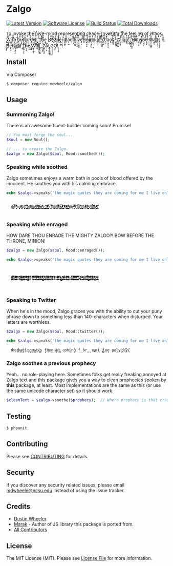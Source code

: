# Zalgo

[![Latest Version](https://img.shields.io/github/release/mdwheele/zalgo.svg?style=flat-square)](https://github.com/mdwheele/zalgo/releases)
[![Software License](https://img.shields.io/badge/license-MIT-brightgreen.svg?style=flat-square)](LICENSE.md)
[![Build Status](https://img.shields.io/travis/mdwheele/zalgo/master.svg?style=flat-square)](https://travis-ci.org/mdwheele/zalgo)
[![Total Downloads](https://img.shields.io/packagist/dt/mdwheele/zalgo.svg?style=flat-square)](https://packagist.org/packages/mdwheele/zalgo)

T̫̺̳o̬̜ ì̬͎̲̟nv̖̗̻̣̹̕o͖̗̠̜̤k͍͚̹͖̼e̦̗̪͍̪͍ ̬ͅt̕h̠͙̮͕͓e̱̜̗͙̭ ̥͔̫͙̪͍̣͝ḥi̼̦͈̼v҉̩̟͚̞͎e͈̟̻͙̦̤-m̷̘̝̱í͚̞̦̳n̝̲̯̙̮͞d̴̺̦͕̫ ̗̭̘͎͖r̞͎̜̜͖͎̫͢ep͇r̝̯̝͖͉͎̺e̴s̥e̵̖̳͉͍̩̗n̢͓̪͕̜̰̠̦t̺̞̰i͟n҉̮̦̖̟g̮͍̱̻͍̜̳ ̳c̖̮̙̣̰̠̩h̷̗͍̖͙̭͇͈a̧͎̯̹̲̺̫ó̭̞̜̣̯͕s̶̤̮̩̘.̨̻̪̖͔
̳̭̦̭̭̦̞́I̠͍̮n͇̹̪̬v̴͖̭̗̖o̸k҉̬̤͓͚̠͍i͜n̛̩̹͉̘̹g͙ ̠̥ͅt̰͖͞h̫̼̪e̟̩̝ ̭̠̲̫͔fe̤͇̝̱e͖̮̠̹̭͖͕l͖̲̘͖̠̪i̢̖͎̮̗̯͓̩n̸̰g̙̱̘̗͚̬ͅ ͍o͍͍̩̮͢f̖͓̦̥ ̘͘c̵̫̱̗͚͓̦h͝a̝͍͍̳̣͖͉o͙̟s̤̞.̙̝̭̣̳̼͟
̢̻͖͓̬̞̰̦W̮̲̝̼̩̝͖i͖͖͡ͅt̘̯͘h̷̬̖̞̙̰̭̳ ̭̪̕o̥̤̺̝̼̰̯͟ṳ̞̭̤t̨͚̥̗ ̟̺̫̩̤̳̩o̟̰̩̖ͅr̞̘̫̩̼d̡͍̬͎̪̺͚͔e͓͖̝̙r̰͖̲̲̻̠.̺̝̺̟͈
̣̭T̪̩̼h̥̫̪͔̀e̫̯͜ ̨N̟e҉͔̤zp̮̭͈̟é͉͈ṛ̹̜̺̭͕d̺̪̜͇͓i̞á͕̹̣̻n͉͘ ̗͔̭͡h̲͖̣̺̺i͔̣̖̤͎̯v̠̯̘͖̭̱̯e̡̥͕-m͖̭̣̬̦͈i͖n̞̩͕̟̼̺͜d̘͉ ̯o̷͇̹͕̦f̰̱ ̝͓͉̱̪̪c͈̲̜̺h̘͚a̞͔̭̰̯̗̝o̙͍s͍͇̱͓.̵͕̰͙͈ͅ ̯̞͈̞̱̖Z̯̮̺̤̥̪̕a͏̺̗̼̬̗ḻg͢o̥̱̼.̺̜͇͡ͅ ̴͓͖̭̩͎̗
̧̪͈̱̹̳͖͙H̵̰̤̰͕̖e̛ ͚͉̗̼̞w̶̩̥͉̮h̩̺̪̩͘ͅọ͎͉̟ ̜̩͔̦̘ͅW̪̫̩̣̲͔̳a͏͔̳͖i͖͜t͓̤̠͓͙s̘̰̩̥̙̝ͅ ̲̠̬̥Be̡̙̫̦h̰̩i̛̫͙͔̭̤̗̲n̳͞d̸ ͎̻͘T̛͇̝̲̹̠̗ͅh̫̦̝ͅe̩̫͟ ͓͖̼W͕̳͎͚̙̥ą̙l̘͚̺͔͞ͅl̳͍̙̤̤̮̳.̢
̟̺̜̙͉Z̤̲̙̙͎̥̝A͎̣͔̙͘L̥̻̗̳̻̳̳͢G͉̖̯͓̞̩̦O̹̹̺!̙͈͎̞̬ *

## Install

Via Composer

``` bash
$ composer require mdwheele/zalgo
```

## Usage

### Summoning Zalgo!

There is an awesome fluent-builder coming soon! Promise!

``` php
// You must forge the soul...
$soul = new Soul();

// ... to create the Zalgo.
$zalgo = new Zalgo($soul, Mood::soothed());
```

### Speaking while soothed

Zalgo sometimes enjoys a warm bath in pools of blood offered by the innocent. He soothes you with his 
calming embrace.

``` php
echo $zalgo->speaks('the magic quotes they are coming for me I live only days');
```

```
 
  t͓̹̓͟h̶̻͓͠e̋͑̀̇̉ ̤̫̮̊̈̎͛ͧ̆̚m̞̟̗͎̖͍̩̼ā̘̜̗̾̂ͥͩͬ̍ģ́ȋ̧͈̹̩͉̭c̹̞͔̯̞͖̃̐͒̌̅͏͘ ̹̞̮͖͇̅͒̉̂͂͌̎̚q̘̹̬̼͉̤̜̓ŭ͈̑̓̆͗̓͂ͫ͜o̙̜̫͚̤͌͑ͅt̼̹̩͍̱̰̮e̡͎̻͔̹͎ͨͩ̅̅̽͠s̠̪̱ͬ̓ͫͭ̃ͮ̏̚ ͉̭̻̺̣̮̈́̋ͯ̑̔̚t̻̻̟͓͚͗ͯ͗ͨͦ̅͗ͅ͏ḧ̴̥̬̫̥͓̠̗ͧ̍ͬͧͧ́e̥͇͈ͣ̌͌̓̅̒̐̎y͔̺͔̹̫ ͍͚̭͚̬̫̪̳͌̕͠a̵̧̺͈̭̋̀ͭͩ͗̔ͮͩŕ͓͍̬̭͎̍̿͐̂̅e͕̻͔̚ ̻͎̞͙̩̟̖̒̽̿͂̄̒͠c̴͌͐̎͑̽o͓͙̲̰̗̍͐͆m̭̲̰̗͐̈́ͨ͌̉͛̃͡i̓̌̋͑ͧ̋ͤͦn̬̥̳͇̗ͬͣ̿g̺̬̩͊ͨ́ͬͩ̌ͪͬ̀͝ ͍̗͚̗͕f̪ͮͤ͆ͯ̽õ̗̘̹̻̜̤͚͖ͫͮͬ̽ͧ͐r̨̘̮̭͉̭̪̬͈͒̋͘ ̱̰͉̮ͦ͐ͪ̀̾ͫ̒ͅm̢̋͑ͭ̔̽eͦͨͫ̀ ͙̭̫͊ͯ̿ͬͫIͬͤ͒ ̧͓̣̄l̾͢͠i̩͍̜v͈̞̮̹͔̈́̅̓͜͠e̷͖͚̞̙̣̜̖͎̕ ̎͗͟o͉ͧ̌ͩͯͭ͋n̸̨̝̂͆ͧ͋ḽ̤̤̯̭͚̝̐ͮy̍ͪͨͮ͗͏̨ ̯͚̲̓̆͒͟͢d̷͇̙͖̹̜͈̫̆̑̾̓̋ͮ̕a͈̞̹͂͒̏̃̈́̍͋ͭy̵̡̗̪̺̺̮̪̣ͥͩ̓̇ͤs̟͎̜͍̮̣̱͒͆̄̒̓̅̾́
 
```

### Speaking while enraged

HOW DARE THOU ENRAGE THE MIGHTY ZALGO?! BOW BEFORE THE THRONE, MINION!

``` php
$zalgo = new Zalgo($soul, Mood::enraged());

echo $zalgo->speaks('the magic quotes they are coming for me I live only days');
```

```
 
  
  ţ̶̨͖̼̹̯̝̫̤̝̱̗̟̘̦̭̺̰̥̥̯͔̳̦̬̪̞̲̙̜͙͈̙͓̭̼̩̳̖̲̲̹͕̺͔̦̤̪̳̰͎̭̘̜͎̬̥ͧͬ̆ͨ͆̃̽͆ͅh̵͔̳͈̦̭̗̱͉̹̖̹̣̘͇͍̑̔̆̃͒̐͆ͅ҉́e̢̞̺̤̞̼͙͚̜͖̙̘̥̱̠̘̗̣̖͚͖̜͕͇͖̪̐ͪ̋ͨ͛͛̾̑ͯͪͩ͐̏̿ͮ̒̔̉҉̡ ̸̩͉̟̮̻͖̪̣̟̪̠̗͖̜̗̝̥̠̖̪̫̖̩̺̙̳̫̫͔̝̻̞͕͎̹̱͈͙̱͖̥̍͑̆͗ͮ̅̐̍̈̅̇ͧ͂̓ͨ̊̚͘͟͡҉m̛̲͍̝̼̮̩̲̥̈́̃̒͊ͦ͒̂͂͡a̧̯͍͚͕̜̰̝̗̳̝͔̝̗͚̭͕̤̲͎͉͇͈̬̦͚͈̘̻̬̪̜̟̦̖̩͍̝̪̫̦̠̰̩̟͖̟̭̯͕̤̠̺͚̹͖͙ͯ̿͂ͫ̊̆ͪ̓͑̍ͯ̽̓̈͋ͧͣ̉͂ͅ҉͜g̨̛̫̺̱̹͓̝̳̭̗̰͉̣̘̰̦͉̬͕̮̺̦̥ͯ̓ͤ͑͌ͫ̏ͧ̑ͨ̈̂͛͒̽́͡ǐ̧̜̬̪̝͕̙̝͚̳̮͇͚̩̞̳̺̮͈̼͎̼͙̻̲̭̜͉̰̙̹̬̠̣͇̪͕͍̰͓̫͖̳̩̤͇͕͓̞̺̰͚̦̮̺͎͔͐̇̅ͫͯ̚͘͟͜͢ĉ̭̪̦͍͌̄̇ͭͮ̓ͨ̌ͯ̍͒ͩͬ̈́͡ͅ ̶̴͈̬͙̱͓͔̱̖̻̫̪̗͇̺͇̱̲̠̞̟̦̝̼̳͎̞̣͙̗̯̩͍͓̤̦̜͎͉̟̖͍͕̅͆͐̊ͤ́̂̆ͮ̀͊́͝ͅͅq̶̹̜̙̥͔̥̦̼̞͖̟̳̙͖̝̮͙͎̮̲̪̹̜͍͉̟̲͈̙̲̣̼̘͙̱̪̤̞̎ͤ̓́̐̓̌͗̄ͧ͆ͯ̍̊́̚ͅů̼͕̝̭̘͗̉͑̍̅ͧ͊́́ͅơ̳̖̝͖̙̫̟̥̖̬̦ͭ͑ͨ͌̋́̚̕͝͠ţ̦̩̺̳̩̖͓̭̞̰̞̟̤̌̓̇ͣ̌̅̏̉ͫ͛͗ͫ́͗͆̂e͓͖̤̫̜̟͍̬̱̭͙͓̭͍̤̹̥̭͍̱͇̘̠̫̹̳̮̟̯̟̹̩̜͓̤̗̯̺̲͔̳̬̦̫̻͕̺̋͋̿̓ͯͦ̃̀̕͞͠ͅs̰̦͕̣̻̱͔̥̳̲̬̩̥͇̮̹̹̖̙͙͉̟̻̈́ͮ̒̀͊ͧ̿ͣͭ̾͊̿͛ͫͥ͝ͅ ̱͈̮̱̫͙̬̺̱͖̣͎̟̥͉̦̥͔̤̗̗͔̝͓̭̟̻͔͈̞̹̞̼͚̜̗̳̺͚̳̮̝̥͇͖̲̣͉͉̗͎̺͇͚̯̝̝̜̣͕̥̳̘͙̄ͪ̌̏ͅͅ͏͘҉̀ẗ̶̼̮͍̲̫̺̻͕͍̺̣̺̲̻͔̹̳͓̳̖͉̩̤͈͔̙̮̫̬̤̖͎̗̳̱̭̞̞̩͚͉̦̳̦͙̮͕̰̥̯̱̗͉͈͍̺͎̠̣̠̯̣̅ͯ͆͆̌͛ͦ̇͆̏ͬͤ́̓ͪ̕ͅ͏͏ḣ̢̖͚̱̠̭̰̥͙̗͓͓͇̲̘̫̗̹̹͎̖̤̰͚̞̺̭̜̲̹͔̘̹͎̳͎̤̘̙̞̙͖̖͎̯̘̞̰̻̉̀́̇ͨ̌̉ͣ̾ͯ̆̌͛ͯ͗ͦ̋̕͠͞e̖̪̰̯̭̼͙̘̭̤͇̮̣̪̺̬̫͕̦̣̗̥̟̣͎̟̟̬̦̲̘̩͔̳͉̦̠͇̪̻͙̘̘͌̎͂ͯ̔̐͆͑͛̋̍͗̓̿͊ͣ͡y̝͈̘̮̥̝͈̝̰̮͕̠͉̱̝͓̳̘̤̤̫̖͉͚͈̪͓͖̰͎̼̲̤͙̼͚̘̫̯̰̤̼̥ͨ̏̓ͧ̒ͬ̾̒̉͢͠ͅͅ ̵̵̸̛̪̤̙̘͉̺̲̳̥̙͍̟͉͉̥̜̠͈̫͕̖̝͇̜̈́̒̈̈́͜ͅa̜͚͎̝̜̱̤̹̜̺͙̮̖̖̦̙̝͕͉͍̘̲̖͎̗͇ͬ̅̆̓ͣͣ͒̾ͧ͛̑̀ͥ͋̔̾͘ͅͅr̙̖̟̣͉̣̗̮̱̘̥̳͍̮̠̮͈͓͕̞̳͕͓͔̣̟͍̗̣̙̙͇̦̙̯̥̝͖͍̟̞̫͚̺̽͐̂ͦͣ͂̿͊ͯ̄ͪ̾̄̚ͅ͏̴é̷̛̠̲̦̩̻̣̹͇̯͓͓̫̻̗̲̣̖̝̳̭̰͚̣͖͕̪͈͛͗͊ͪ͒̋̓ͅ ̹̭̻̻͙̻̻̘̟̗̳̝͈̲̗̺͕͉̼͉̔̒̎̓̐ͧ̄̀̚͘͡c̸͔̩̠̹͓̥̟͈̗͓̰̝͉̼͎̥͕̜͕͓̮̱̭̟͍̹͔̼̭̺͈̥͖͚͂̽͆̈́̽̏ͧ̊͗ͣͮͪͧ̅͠o̴̧̠͖̳̩͍̊ͮ͌̉ͣ̚͠m̻̪̰̦̳̬͔͔̟̥̻̰̙̹̹̰̭̪̦͓͔̫̠̩̥̪̖̠͚͚̗̹̩̲͕͔͖͈͈̜̖̫̹̙͚̞̹̫̱͔̠̫̠̮̰͉͇͇͇̼͈̦̣̥͌ͫͨͪ̂́̅͊͐ͯ̆ͤ͛̽͛ͫ͘ͅį̧̡̟̩͕̬̣̺͚͕͔͎̙͍̬̒͂̾͛ͮ̎ͯ̄̔̊̒͐̀̾ͤ̾̔͟͠ͅͅń̴͖̮̺͈̳̣͈̟̙̲̱̞̪͕̲̗̠͍͍ͭͪͪ́̀̚ͅͅͅg̛̟̞̯͙͇̯̼͖̝̫̖͕̞̖͉͇̘͚̰͓̬̹̣̪̳͙̥̪̭̜̲̳̳̯̦̖̝̠̞̱̠͓̬̫͓̞̙͕̜̹͈̱̞͈͓͈̼̜̘̙̠̹͛̾ͨ͐ͬ͢͢͝͡ͅ ̸̨̛̥͎̱̬̬̥͖̳̣͉̦̼ͥ͊ͩ̑ͦ̽͟͡f̶̨̨̳̗̥̫̲̼͉͍̳̩͍̪̺̮̟͚̞̥͖̳̝͕͕͎̙̫̮̣̟͓̣͉͔̥̝̭͖͕̠̰̠̣͎͓̮̣͍̹̥͇̞̭̹̗̠̬̼̼̈́ͣ͗͐̽ͮͫ̃̍͜͞ͅọ̟̺̼͔̠̞̱̳̲̭̗̩̤̭̪̲̣̪̼̬͉͉̹͍̝̱̣͖̖̟͖̟͎ͫ͋̍̓̒̍̑̃̂̑͑̎͋ͯ͗ͨ́͑͏̛̕͟r̢̟̗͍̩̲͉̤̲͚̝͇͉͉͉̭̪̫̻̩̣̠̲̖̙̩̗̩͈̰̦͙̱̘̥̗͓̰̹͍̽̏̇̎ͮͨ̎͑̂̂̚̚͝ͅ ͇̣̦̟̦̤͇̫̰͉̟̣̪̣̻̻̱͚͓̙̱̙̓ͦ͌ͣ͌ͥ̉̓̇ͣͤ̏͢ͅͅm͕͈̼̜̯̖̺̠̠̺̲̟̤̞͇̠͔̳͕͚̘̣͉̤̼͍̘̗̬̺̬̥̫̗̬͎̘̖̖̦̺̳̰͔͇̠̘ͫ͋̓̏͋͜ę̴̷̞̝͚̮͉̲͖̻̤̝͇͓͕̼̫͈̺̼͎̤͉͚͔̥͇͖̖͓̣̝͍̝̦͈̳̘̥̰͇̱̺̭̪̱̙͇̤̬̘͙̞̖͍̭͈͇̭̳̳̪͓͓̙ͬ͛̓̅̔̿̐̉̀ͧ̎ͧ̆̿̐͛ͅͅ ̻͖͔̣͈͇̙̝̺̯̗̠̪̳̤̹̹̪̲͓̝͔̟͔̫̲̬̥̺̺̹̥̱̮̥̥̝̪̭͉͎̮́̍̇̎̿͛̊ͩ̈́̈́ͦ̀͊̋ͯ̅̇̓҉́҉͘͠Ị̢̘͎̤̪͚̹͈͈̬̟͇̳̟͖̦͉̯̹̞̞͈͍̥͖̻̗̼̞̭̻̤̤͕̳̠̰̂ͤ̐̔̏̋̆̾ͩͦ̋͋͡ͅ ̷̨͉̳͖̖̮̰̠͙͉̞͎̤͓̤͔̭̣̥̯̦͓̪̟̹̻̮̜͚̪͎͈̂̉̓ͦ͌̄̓̒͑̄͊ͯ͂̈̋̈́ͯ͟͠ͅͅļ̡̙̬̩̪͔̺̞̲͚̪̝̹͍̥̲̝̘̥̗͎̖̬̗͚̼̖̙͉̤̘̙̩̮̭̻̦̗͎͓̣̞͚̳͙̠̜̘̦̬̙̜̬̰̝̪̝̞̮͖̬̰̖͙̭̆̿͑͆̈́̚ͅî̷̬̼͓͔͎̟̖̣̻͖̫̜̓̄͆̇̊̿͂̒͐v̡̪̟͓̬̞̙͌̊ͨ̏͝e̲̗̱̮̜̳͉̱͓̲̗̟͈͕̳͖ͧͮ̒̽ͤͨ̽ͣ͌҉̡̧́ ̜̪͓̜̪̱̻̬̬̥̥̦̤̰̮̳͖̪̼̠͍̬̤̣͇͖̺̹̼͇͖̱̬̖͔͖̼̤̺̗̱͔̪͈̪͉̩̥̜̣̯͕̫͇͔̙̺̯̓̌ͥ̍͑͊ͤ̔ͭͦ͞ͅͅo̷̢̜̪̬͚̼̝̩̮̯̳̲̮̗̭͍ͩ̓̔̽́͂ͭ͠n̵͙̞̬̪̝̗̯̮̯͙̖̖̫̘̭̞͎̗̞̯̹͎̭͈̥͙̱̪̣̳̦̝͚̺̥̖̙͇̰̖͈̰̬͍͖̲̺̹̹͍̘̉͛̐̂̏ͨ̅̄̄́͜ͅl͓̙̼̮̼̯̰͓̘͙͈͖̪̟̜͈̟̳̥̞̼̘̜͎̹̳̣͔̰̳͙̩̻̺͈̩̘̠̝̜̝͕̖̰̘̜̠̥̯̭̪̲̲̞̝̙̞̂͗͌̍͐̋͆̿ͪ͆͒̋̌͒̊̾̏̅̕͜͟ͅy̢͕̣̗͓̘̠͓̼͖͉̲̥̩̟͙͕̗͈̹̗̮̦̱̠̝̟̥̪͇̳̗̺͕͉͎͇̭͈̰͚̖͍̝͙̼̞̥̟̝̳͇̪͕̹̫̤̋̽ͣ̓ͬͪͤͤͥ͐ͨͬͤ̎̋̐̌̚͡ͅͅͅͅͅ ̷̨̜̘̝̥̖͎̭̘̺͎̺̩̞̦̠͉̼̯̘̹͉̗̜͖͍̯͍͙̱̞̗̹̦̦̹̙͇̦̞̪̙͉̼̥̘͕̖͇̪̙̩̜̜̮̗͖͕͓͓̭̣͕̣̥̟͒ͧ̈́ͭ̐̅͊͜ͅd̙̟̘̘̘̗̪̥̻͇̞̰̤̬̮̱̦̼͓̘͕͔̟̠̠̮̻̖̣̼͉̞͇͓̤͛̊ͮ͑̈́ͨ̇̄̆̓͊̇̂ͨ̈͊̉́͠ͅa̶̛̩̹̘̲̖̲͇̟̯͓͖̩̘̯̳̘̫̟͙̯̤̥̘̳̤̽ͭ̑̎̓̔̈́͆̂͌ͬ͢͡ͅͅͅ͏y̨͈̫͚̗̮̻̱̣͔̟̻̩̭͖̫͚̝͔͖̠̼̯ͫͬ̊́̄ͅ҉̕ş̴̰̮̲̯̝̭̼͍͇̘̙̗͎͚͚̗̺̭̬̹̮̹̭͇̦̦͇̫̜͉͓̳̩̩͇͇͚̱̮̗̟̲̘̖̰̗̗̜̮̮͇͕̖̜̹̩ͥͭ̍̅ͫ̄ͅ
  
  
```

### Speaking to Twitter

When he's in the mood, Zalgo graces you with the ability to cut your puny phrase down to something less
than 140-characters when disturbed. Your letters are worthless.

``` php
$zalgo = new Zalgo($soul, Mood::twitter());

echo $zalgo->speaks('the magic quotes they are coming for me I live only days');
```

```
  t̹ͬhe ͙̫ͪm̭̓a̘̬g̉i̔c͉͕ͣ ͍q̗̥ṳo͎̳t̥é̳͇s̯ ̟̈th̩͎ͪey̯̰ͭ ̝̬̀a̱r͎̓e̥͇ c͔om̔ỉ̘ng̖̞̓ f̲o̾r̳̗ m̪͙e ̗̜ͯÍ͙ ̥̞l̝͓i̝̔v̭e̞ o̺nͮl̘y ͔̙̓d̯a͎͒y̔s͓̣̐
```

### Zalgo soothes a previous prophecy

Yeah... no role-playing here. Sometimes folks get really freaking annoyed at Zalgo text and this 
package gives you a way to clean prophecies spoken by **this** package, at least. Most implementations 
are the same as this (or use the same unicode character set) so it should work.

``` php
$cleanText = $zalgo->soothe($prophecy);  // Where prophecy is that crazy-looking stuff above.
```

## Testing

``` bash
$ phpunit
```

## Contributing

Please see [CONTRIBUTING](CONTRIBUTING.md) for details.

## Security

If you discover any security related issues, please email mdwheele@ncsu.edu instead of using the issue tracker.

## Credits

- [Dustin Wheeler](https://github.com/:author_username)
- [Marak](https://github.com/Marak/zalgo.js) - Author of JS library this package is ported from.
- [All Contributors](../../contributors)

## License

The MIT License (MIT). Please see [License File](LICENSE.md) for more information.
